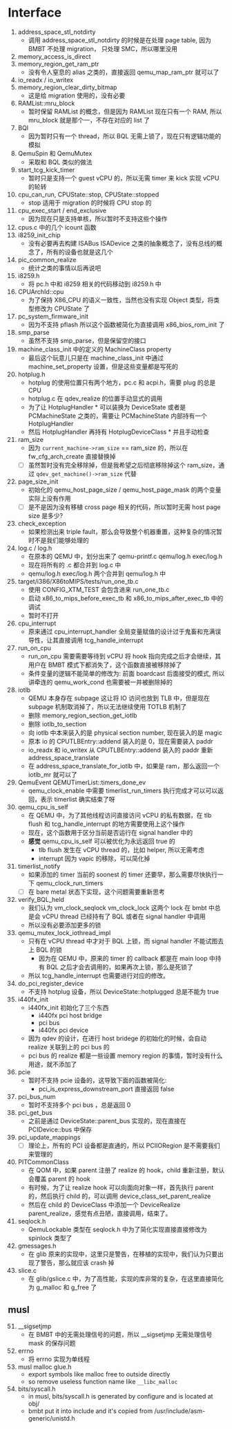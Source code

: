 # Interface
1. address_space_stl_notdirty
    - 调用 address_space_stl_notdirty 的时候是在处理 page table, 因为 BMBT 不处理 migration， 只处理 SMC，所以哪里没用
3.  memory_access_is_direct
4.  memory_region_get_ram_ptr
    - 没有令人窒息的 alias 之类的，直接返回 qemu_map_ram_ptr 就可以了
7.  io_readx / io_writex
9.  memory_region_clear_dirty_bitmap
    - 这是给 migration 使用的，没有必要
10. RAMList::mru_block
    - 暂时保留 RAMList 的概念，但是因为 RAMList 现在只有一个 RAM, 所以 mru_block 就是那个一，不存在对应的 list 了
11. BQl
    - 因为暂时只有一个 thread，所以 BQL 无需上锁了，现在只有逻辑功能的模拟
12. QemuSpin 和 QemuMutex
    - 采取和 BQL 类似的做法
13. start_tcg_kick_timer
    - 暂时只是支持一个 guest vCPU 的，所以无需 timer 来 kick 实现 vCPU 的轮转
14. cpu_can_run, CPUState::stop, CPUState::stopped
    - stop 适用于 migration 的时候将 CPU stop 的
15. cpu_exec_start / end_exclusive
    - 因为现在只是支持单核，所以暂时不支持这些个操作
16. cpus.c 中的几个 icount 函数
17. i8259_init_chip
    - 没有必要再去构建 ISABus ISADevice 之类的抽象概念了，没有总线的概念了，所有的设备也就是这几个
18. pic_common_realize
    - 统计之类的事情以后再说吧
19. i8259.h
    - 将 pc.h 中和 i8259 相关的代码移动到 i8259.h 中
20. CPUArchId::cpu
    - 为了保持 X86_CPU 的语义一致性，当然也没有实现 Object 类型，将类型修改为 CPUState 了
22. pc_system_firmware_init
    - 因为不支持 pflash 所以这个函数被简化为直接调用 x86_bios_rom_init 了
23. smp_parse
    - 虽然不支持 smp_parse，但是保留空的接口
24. machine_class_init 中的定义的 MachineClass property
    - 最后这个玩意儿只是在 machine_class_init 中通过 machine_set_property 设置，但是这些变量都是写死的
25. hotplug.h
    - hotplug 的使用位置只有两个地方，pc.c 和 acpi.h，需要 plug 的总是 CPU
    - hotplug.c 在 qdev_realize 的位置手动显式的调用
    - 为了让 HotplugHandler * 可以装换为 DeviceState 或者是 PCMachineState 之类的，需要让 PCMachineState 内部持有一个 HotplugHandler
    - 然后 HotplugHandler 再持有 HotplugDeviceClass * 并且手动检查
26. ram_size
    - 因为 `current_machine->ram_size` == ram_size 的，所以在 fw_cfg_arch_create 直接替换掉
    - [ ] 虽然暂时没有完全移除掉，但是我希望之后彻底移除掉这个 ram_size，通过 `qdev_get_machine()->ram_size` 代替
27. page_size_init
    - 初始化的 qemu_host_page_size / qemu_host_page_mask 的两个变量实际上没有作用
    - [ ] 是不是因为没有移植 cross page 相关的代码，所以暂时无需 host page size 是多少?
28. check_exception
    - 如果检测出来 triple fault，那么会导致整个机器重置，这种复杂的情况暂时不是我们能够处理的
29. log.c / log.h
    - 在原本的 QEMU 中，划分出来了 qemu-printf.c qemu/log.h exec/log.h
    - 现在将所有的 .c 都合并到 log.c 中
    - qemu/log.h exec/log.h 两个合并到 qemu/log.h 中
30. target/i386/X86toMIPS/tests/run_one_tb.c
    - 使用 CONFIG_XTM_TEST 会包含进来 run_one_tb.c
    - 启动 x86_to_mips_before_exec_tb 和 x86_to_mips_after_exec_tb 中的调试
    - 暂时不打开
32. cpu_interrupt
    - 原来通过 cpu_interrupt_handler 全局变量赋值的设计过于鬼畜和充满误导性，让其直接调用 tcg_handle_interrupt
33. run_on_cpu
    - run_on_cpu 需要需要等待到 vCPU 将 hook 指向完成之后才会继续，其用户在 BMBT 模式下都消失了，这个函数直接被移除掉了
    - 条件变量的逻辑不能简单的修改为: 前面 boardcast 后面接受的模式, 所以讲牵连的 qemu_work_cond 也需要被一并被删除掉的
34. iotlb
    - QEMU 本身存在 subpage 这让将 IO 访问也放到 TLB 中，但是现在 subpage 机制取消掉了，所以无法继续使用 TOTLB 机制了
    - 删除 memory_region_section_get_iotlb
    - 删除 iotlb_to_section
    - 向 iotlb 中本来装入的是 physical section number, 现在装入的是 magic
    - 原本 io 的 CPUTLBEntry::addend 装入的是 0，现在需要装入 paddr
    - io_readx 和 io_writex 从 CPUTLBEntry::addend 装入的 paddr 重新 address_space_translate
    - 在 address_space_translate_for_iotlb 中，如果是 ram，那么返回一个 iotlb_mr 就可以了
35. QemuEvent QEMUTimerList::timers_done_ev
    - qemu_clock_enable 中需要 timerlist_run_timers 执行完成才可以可以返回，表示 timerlist 确实结束了呀
36. qemu_cpu_is_self
    - 在 QEMU 中，为了其他线程访问直接访问 vCPU 的私有数据，在 tlb flush 和 tcg_handle_interrupt 的地方需要使用上这个操作
    - 现在，这个函数用于区分当前是否运行在 signal handler 中的
    - **感觉** qemu_cpu_is_self 可以被优化为永远返回 true 的
      - tlb flush 发生在 vCPU thread 的，比如 helper, 所以无需考虑
      - interrupt 因为 vapic 的移除，可以简化掉
37. timerlist_notify
    - 如果添加的 timer 当前的 soonest 的 timer 还要早，那么需要尽快执行一下 qemu_clock_run_timers
    - [ ] 在 bare metal 状态下实现，这个问题需要重新思考
39. verify_BQL_held
    - 我们认为 vm_clock_seqlock vm_clock_lock 这两个 lock 在 bmbt 中总是会 vCPU thread 已经持有了 BQL 或者在 signal handler 中调用
    - 所以没有必要添加更多的锁
40. qemu_mutex_lock_iothread_impl
    - 只有在 vCPU thread 中才对于 BQL 上锁，而 signal handler 不能试图去上 BQL 的锁
      - 因为在 QEMU 中，原来的 timer 的 callback 都是在 main loop 中持有 BQL 之后才会去调用的，如果再次上锁，那么是死锁了
    - 所以 tcg_handle_interrupt 也需要进行对应的修改。
41. do_pci_register_device
    - 不支持 hotplug 设备，所以 DeviceState::hotplugged 总是不能为 true
42. i440fx_init
    - i440fx_init 初始化了三个东西
      - i440fx pci host bridge
      - pci bus
      - i440fx pci device
    - 因为 qdev 的设计，在进行 host bridege 的初始化的时候，会自动 realize 关联到上的 pci bus 的
    - pci bus 的 realize 都是一些设置 memory region 的事情，暂时没有什么用途，就不添加了
43. pcie
    - 暂时不支持 pcie 设备的，这导致下面的函数被简化:
      - pci_is_express_downstream_port 直接返回 false
44. pci_bus_num
    - 暂时不支持多个 pci bus ，总是返回 0
45. pci_get_bus
    - 之前是通过 DeviceState::parent_bus 实现的，现在直接在 PCIDevice::bus 中保存
46. pci_update_mappings
    - [ ] 理论上，所有的 PCI 设备都是直通的，所以 PCIIORegion 是不需要我们来管理的
47. PITCommonClass
    - 在 QOM 中，如果 parent 注册了 realize 的 hook，child 重新注册，默认会覆盖 parent 的 hook
    - 有时候，为了让 realize hook 可以向面向对象一样，首先执行 parent 的，然后执行 child 的，可以调用 device_class_set_parent_realize
    - 然后在 child 的 DeviceClass 中添加一个 DeviceRealize parent_realize，感觉有点丑陋，直接调用，结束了。
48. seqlock.h
    - QemuLockable 类型在 seqlock.h 中为了简化实现直接直接修改为 spinlock 类型了
49. gmessages.h
    - 在 glib 原来的实现中，这里只是警告，在移植的实现中，我们认为只要出现了警告，那么就应该 crash 掉
50. slice.c
    - 在 glib/gslice.c 中，为了高性能，实现的库非常的复杂，在这里直接简化为 g_malloc 和 g_free 了
## musl
51. __sigsetjmp
    - 在 BMBT 中的无需处理信号的问题，所以 __sigsetjmp 无需处理信号 mask 的保存问题
52. errno
    - 将 errno 实现为单线程
53. musl malloc glue.h
    - export symbols like malloc free to outside directly
    - so remove useless function name like `__libc_malloc`
54. bits/syscall.h
    - in musl, bits/syscall.h is generated by configure and is located at obj/
    - bmbt put it into include and it's copied from /usr/include/asm-generic/unistd.h

